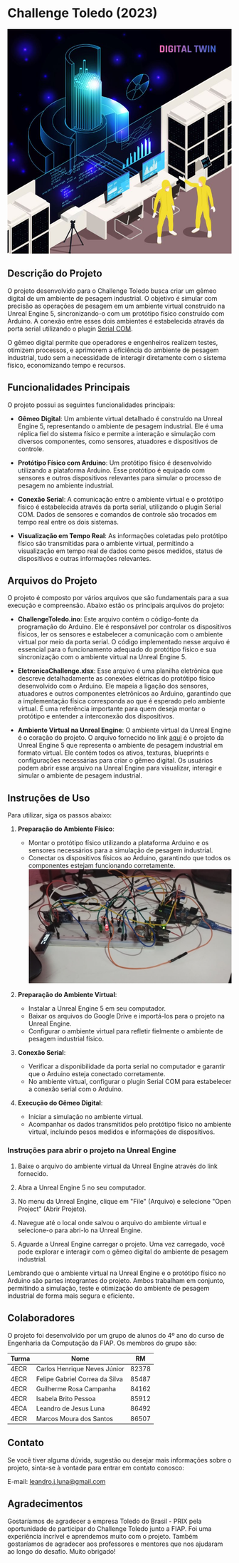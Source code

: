 # Challenge Toledo (2023)

![Representação de DigitaL Twins para o Challenge Toledo](./DigitalTwins.jpg)

## Descrição do Projeto

O projeto desenvolvido para o Challenge Toledo busca criar um gêmeo digital de um ambiente de pesagem industrial. O objetivo é simular com precisão as operações de pesagem em um ambiente virtual construído na Unreal Engine 5, sincronizando-o com um protótipo físico construído com Arduino. A conexão entre esses dois ambientes é estabelecida através da porta serial utilizando o plugin [Serial COM](https://github.com/videofeedback/Unreal_Engine_SerialCOM_Plugin).

O gêmeo digital permite que operadores e engenheiros realizem testes, otimizem processos, e aprimorem a eficiência do ambiente de pesagem industrial, tudo sem a necessidade de interagir diretamente com o sistema físico, economizando tempo e recursos.

## Funcionalidades Principais

O projeto possui as seguintes funcionalidades principais:

- **Gêmeo Digital**: Um ambiente virtual detalhado é construído na Unreal Engine 5, representando o ambiente de pesagem industrial. Ele é uma réplica fiel do sistema físico e permite a interação e simulação com diversos componentes, como sensores, atuadores e dispositivos de controle.

- **Protótipo Físico com Arduino**: Um protótipo físico é desenvolvido utilizando a plataforma Arduino. Esse protótipo é equipado com sensores e outros dispositivos relevantes para simular o processo de pesagem no ambiente industrial.

- **Conexão Serial**: A comunicação entre o ambiente virtual e o protótipo físico é estabelecida através da porta serial, utilizando o plugin Serial COM. Dados de sensores e comandos de controle são trocados em tempo real entre os dois sistemas.

- **Visualização em Tempo Real**: As informações coletadas pelo protótipo físico são transmitidas para o ambiente virtual, permitindo a visualização em tempo real de dados como pesos medidos, status de dispositivos e outras informações relevantes.

<!-- - **Controle Remoto**: O ambiente virtual possibilita o controle remoto de atuadores no protótipo físico. Isso permite que os usuários testem diferentes cenários e modifiquem o comportamento do sistema físico de forma segura. -->

<!-- - **Análise e Otimização**: Recursos de análise e otimização para o ambiente de pesagem industrial. Os usuários podem coletar dados, identificar padrões, realizar simulações e ajustar parâmetros para melhorar a eficiência e a precisão do processo de pesagem. -->

## Arquivos do Projeto

O projeto é composto por vários arquivos que são fundamentais para a sua execução e compreensão. Abaixo estão os principais arquivos do projeto:

- **ChallengeToledo.ino**: Este arquivo contém o código-fonte da programação do Arduino. Ele é responsável por controlar os dispositivos físicos, ler os sensores e estabelecer a comunicação com o ambiente virtual por meio da porta serial. O código implementado nesse arquivo é essencial para o funcionamento adequado do protótipo físico e sua sincronização com o ambiente virtual na Unreal Engine 5.

- **EletronicaChallenge.xlsx**: Esse arquivo é uma planilha eletrônica que descreve detalhadamente as conexões elétricas do protótipo físico desenvolvido com o Arduino. Ele mapeia a ligação dos sensores, atuadores e outros componentes eletrônicos ao Arduino, garantindo que a implementação física corresponda ao que é esperado pelo ambiente virtual. É uma referência importante para quem deseja montar o protótipo e entender a interconexão dos dispositivos.

- **Ambiente Virtual na Unreal Engine**: O ambiente virtual da Unreal Engine é o coração do projeto. O arquivo fornecido no link [aqui](https://drive.google.com/file/d/1ex6n0P7Qj17MwhivxlYXxKxVmsdrqS4h/view?usp=sharing) é o projeto da Unreal Engine 5 que representa o ambiente de pesagem industrial em formato virtual. Ele contém todos os ativos, texturas, blueprints e configurações necessárias para criar o gêmeo digital. Os usuários podem abrir esse arquivo na Unreal Engine para visualizar, interagir e simular o ambiente de pesagem industrial.

## Instruções de Uso

Para utilizar, siga os passos abaixo:

1. **Preparação do Ambiente Físico**:

   - Montar o protótipo físico utilizando a plataforma Arduino e os sensores necessários para a simulação de pesagem industrial.
   - Conectar os dispositivos físicos ao Arduino, garantindo que todos os componentes estejam funcionando corretamente.
   ![Protótipo Fisico](./PrototipoFisico.jpeg)

2. **Preparação do Ambiente Virtual**:

   - Instalar a Unreal Engine 5 em seu computador.
   - Baixar os arquivos do Google Drive e importá-los para o projeto na Unreal Engine.
   - Configurar o ambiente virtual para refletir fielmente o ambiente de pesagem industrial físico.

3. **Conexão Serial**:

   - Verificar a disponibilidade da porta serial no computador e garantir que o Arduino esteja conectado corretamente.
   - No ambiente virtual, configurar o plugin Serial COM para estabelecer a conexão serial com o Arduino.

4. **Execução do Gêmeo Digital**:

   - Iniciar a simulação no ambiente virtual.
   - Acompanhar os dados transmitidos pelo protótipo físico no ambiente virtual, incluindo pesos medidos e informações de dispositivos.

<!-- 5. **Controle Remoto e Análise**:

   - Utilizar os controles do ambiente virtual para enviar comandos ao protótipo físico e verificar como ele responde.
   - Coletar dados, realizar análises e simulações para otimizar o processo de pesagem industrial. -->


### Instruções para abrir o projeto na Unreal Engine

1. Baixe o arquivo do ambiente virtual da Unreal Engine através do link fornecido.
   
2. Abra a Unreal Engine 5 no seu computador.
   
3. No menu da Unreal Engine, clique em "File" (Arquivo) e selecione "Open Project" (Abrir Projeto).
   
4. Navegue até o local onde salvou o arquivo do ambiente virtual e selecione-o para abri-lo na Unreal Engine.

5. Aguarde a Unreal Engine carregar o projeto. Uma vez carregado, você pode explorar e interagir com o gêmeo digital do ambiente de pesagem industrial.

Lembrando que o ambiente virtual na Unreal Engine e o protótipo físico no Arduino são partes integrantes do projeto. Ambos trabalham em conjunto, permitindo a simulação, teste e otimização do ambiente de pesagem industrial de forma mais segura e eficiente.

## Colaboradores

O projeto foi desenvolvido por um grupo de alunos do 4º ano do curso de Engenharia da Computação da FIAP. Os membros do grupo são:

| Turma | Nome                            | RM     |
|-------|---------------------------------|--------|
| 4ECR  | Carlos Henrique Neves Júnior    | 82378  |
| 4ECR  | Felipe Gabriel Correa da Silva | 85487  |
| 4ECR  | Guilherme Rosa Campanha         | 84162  |
| 4ECR  | Isabela Brito Pessoa           | 85912  |
| 4ECA  | Leandro de Jesus Luna          | 86492  |
| 4ECR  | Marcos Moura dos Santos        | 86507  |

## Contato

Se você tiver alguma dúvida, sugestão ou desejar mais informações sobre o projeto, sinta-se à vontade para entrar em contato conosco:

E-mail: leandro.j.luna@gmail.com

## Agradecimentos

Gostaríamos de agradecer a empresa Toledo do Brasil - PRIX pela oportunidade de participar do Challenge Toledo junto a FIAP. Foi uma experiência incrível e aprendemos muito com o projeto. Também gostaríamos de agradecer aos professores e mentores que nos ajudaram ao longo do desafio. Muito obrigado!
